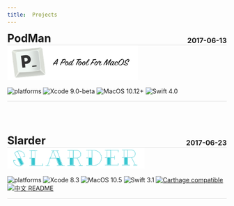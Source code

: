 ```yaml
---
title:  Projects
---
```


<div style="display: flex;justify-content: space-between;border-bottom: 1px solid #dcdcdc">
<span style="font-size: 25px;font-weight: bold">PodMan</span>
<span style="display: flex;font-size: 16px;font-weight: bold;vertical-align: bottom;align-items: flex-end">2017-06-13</span>
</div>

<a href="https://github.com/Khala-wan/PodMan">
<img  width="300" height="80" src="https://github.com/Khala-wan/Khala-wan.github.io/raw/master/resource/Projects/PodMan.png"/>
</a>

![platforms](https://img.shields.io/badge/platforms-MacOS-333333.svg) ![Xcode 9.0-beta](https://img.shields.io/badge/Xcode-9.0%2B-blue.svg) ![MacOS 10.12+](https://img.shields.io/badge/MacOS-10.12%2B-blue.svg) ![Swift 4.0](https://img.shields.io/badge/Swift-4.0%2B-orange.svg)

<div style="height:1px;background-color:#dcdcdc"></div>


<div style="display: flex;justify-content: space-between;border-bottom: 1px solid #dcdcdc; margin-top:2cm">
<span style="font-size: 25px;font-weight: bold">Slarder</span>
<span style="display: flex;font-size: 16px;font-weight: bold;vertical-align: bottom;align-items: flex-end">2017-06-23</span>
</div>

<a href="https://github.com/Khala-wan/PodMan">
<img width="315" height="49" src="https://github.com/Khala-wan/Slarder/raw/master/resources/logo.png"/>
</a>

![platforms](https://img.shields.io/badge/platforms-MacOS-333333.svg) ![Xcode 8.3](https://img.shields.io/badge/Xcode-8.3%2B-blue.svg) ![MacOS 10.5](https://img.shields.io/badge/MacOS-10.5%2B-blue.svg) ![Swift 3.1](https://img.shields.io/badge/Swift-3.1%2B-orange.svg) [![Carthage compatible](https://img.shields.io/badge/Carthage-compatible-4BC51D.svg?style=flat)](https://github.com/Khala-wan/Slarder) [![中文 README](https://img.shields.io/badge/%E4%B8%AD%E6%96%87-README-blue.svg?style=flat)](https://github.com/Khala-wan/Slarder/blob/master/README.zh-cn.md)

<div style="height:1px;background-color:#dcdcdc"></div>


